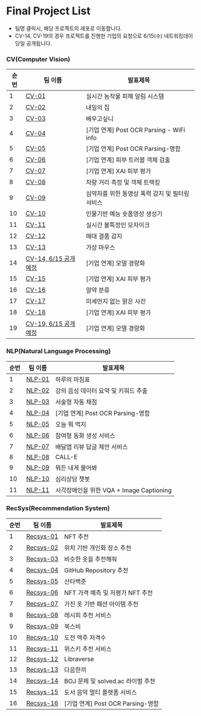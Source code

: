 # Final Project List


* 팀명 클릭시, 해당 프로젝트의 레포로 이동합니다.
* CV-14, CV-19의 경우 프로젝트를 진행한 기업의 요청으로 6/15(수) 네트워킹데이 당일 공개됩니다.

### CV(Computer Vision)

순번|팀 이름| 발표제목
----|----|----
1|[CV-01](https://github.com/boostcampaitech3/final-project-level3-cv-01)|실시간 농작물 피해 알림 시스템
2|[CV-02](https://github.com/boostcampaitech3/final-project-level3-cv-02)|내일의 집
3|[CV-03](https://github.com/boostcampaitech3/final-project-level3-cv-03)|배우고싶니
4|[CV-04](https://github.com/boostcampaitech3/final-project-level3-cv-04)|\[기업 연계\] Post OCR Parsing - WiFi info
5|[CV-05](https://github.com/boostcampaitech3/final-project-level3-cv-05)|\[기업 연계\] Post OCR Parsing-명함
6|[CV-06](https://github.com/boostcampaitech3/final-project-level3-cv-06)|\[기업 연계\] 피부 트러블 객체 검출
7|[CV-07](https://github.com/boostcampaitech3/final-project-level3-cv-07)|\[기업 연계\] XAI 피부 평가
8|[CV-08](https://github.com/boostcampaitech3/final-project-level3-cv-08)|차량 거리 측정 및 객체 트랙킹
9|[CV-09](https://github.com/boostcampaitech3/final-project-level3-cv-09)|심약자를 위한 동영상 폭력 감지 및 필터링 서비스
10|[CV-10](https://github.com/boostcampaitech3/final-project-level3-cv-10)|인물기반 예능 숏폼영상 생성기
11|[CV-11](https://github.com/boostcampaitech3/final-project-level3-cv-11)|실시간 불특정인 모자이크
12|[CV-12](https://github.com/boostcampaitech3/final-project-level3-cv-12)|매대 결품 감지
13|[CV-13](https://github.com/boostcampaitech3/final-project-level3-cv-13)|가상 마우스
14|[CV-14, 6/15 공개 예정](https://github.com/boostcampaitech3/final-project-level3-cv-14)|\[기업 연계\] 모델 경량화
15|[CV-15](https://github.com/boostcampaitech3/final-project-level3-cv-15)|\[기업 연계\] XAI 피부 평가
16|[CV-16](https://github.com/boostcampaitech3/final-project-level3-cv-16)|알약 분류
17|[CV-17](https://github.com/boostcampaitech3/final-project-level3-cv-17)|미세먼지 없는 맑은 사진
18|[CV-18](https://github.com/boostcampaitech3/final-project-level3-cv-18)|\[기업 연계\] XAI 피부 평가
19|[CV-19, 6/15 공개 예정](https://github.com/boostcampaitech3/final-project-level3-cv-19)|\[기업 연계\] 모델 경량화


### NLP(Natural Language Processing)

순번|팀 이름| 발표제목
----|----|----
1|[NLP-01](https://github.com/boostcampaitech3/final-project-level3-nlp-01)|하루의 마침표
2|[NLP-02](https://github.com/boostcampaitech3/final-project-level3-nlp-02)|강의 음성 데이터 요약 및 키워드 추출
3|[NLP-03](https://github.com/boostcampaitech3/final-project-level3-nlp-03)|서술형 자동 채점
4|[NLP-04](https://github.com/boostcampaitech3/final-project-level3-nlp-04)|\[기업 연계\] Post OCR Parsing-명함
5|[NLP-05](https://github.com/boostcampaitech3/final-project-level3-nlp-05)|오늘 뭐 먹지
6|[NLP-06](https://github.com/boostcampaitech3/final-project-level3-nlp-06)|참여형 동화 생성 서비스
7|[NLP-07](https://github.com/boostcampaitech3/final-project-level3-nlp-07)|배달앱 리뷰 답글 제안 서비스
8|[NLP-08](https://github.com/boostcampaitech3/final-project-level3-nlp-08)|CALL-E
9|[NLP-09](https://github.com/boostcampaitech3/final-project-level3-nlp-09)|뭐든 내게 물어봐
10|[NLP-10](https://github.com/boostcampaitech3/final-project-level3-nlp-10)|심리상담 챗봇
11|[NLP-11](https://github.com/boostcampaitech3/final-project-level3-nlp-11)|시각장애인을 위한 VQA + Image Captioning

### RecSys(Recommendation System)

순번|팀 이름| 발표제목
----|----|----
1|[Recsys-01](https://github.com/boostcampaitech3/final-project-level3-recsys-01)|NFT 추천 
2|[Recsys-02](https://github.com/boostcampaitech3/final-project-level3-recsys-02)|위치 기반 개인화 장소 추천
3|[Recsys-03](https://github.com/boostcampaitech3/final-project-level3-recsys-03)|비슷한 옷을 추천해줘
4|[Recsys-04](https://github.com/boostcampaitech3/final-project-level3-recsys-04)|GitHub Repository 추천
5|[Recsys-05](https://github.com/boostcampaitech3/final-project-level3-recsys-05)|산타백준
6|[Recsys-06](https://github.com/boostcampaitech3/final-project-level3-recsys-06)|NFT 가격 예측 및 저평가 NFT 추천
7|[Recsys-07](https://github.com/boostcampaitech3/final-project-level3-recsys-07)|가진 옷 기반 패션 아이템 추천
8|[Recsys-08](https://github.com/boostcampaitech3/final-project-level3-recsys-08)|레시피 추천 서비스
9|[Recsys-09](https://github.com/boostcampaitech3/final-project-level3-recsys-09)|북스비
10|[Recsys-10](https://github.com/boostcampaitech3/final-project-level3-recsys-10)|도전 맥주 저격수
11|[Recsys-11](https://github.com/boostcampaitech3/level3-product-serving-level3-recsys-11)|위스키 추천 서비스
12|[Recsys-12](https://github.com/boostcampaitech3/final-project-level3-recsys-12)|Libraverse
13|[Recsys-13](https://github.com/boostcampaitech3/final-project-level3-recsys-13)|다음한끼
14|[Recsys-14](https://github.com/boostcampaitech3/final-project-level3-recsys-14)|BOJ 문제 및 solved.ac 라이벌 추천
15|[Recsys-15](https://github.com/boostcampaitech3/level3-product-serving-level3-recsys-15)|도서 음악 멀티 플랫폼 서비스
16|[Recsys-16](https://github.com/boostcampaitech3/final-project-level3-recsys-16)|\[기업 연계\] Post OCR Parsing-명함
